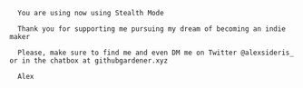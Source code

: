 
      You are using now using Stealth Mode

      Thank you for supporting me pursuing my dream of becoming an indie maker

      Please, make sure to find me and even DM me on Twitter @alexsideris_ or in the chatbox at githubgardener.xyz

      Alex

      